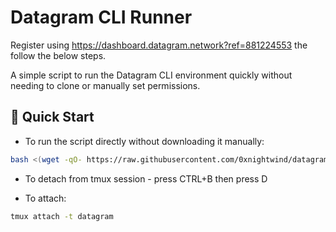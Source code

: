 # Datagram CLI Runner

Register using https://dashboard.datagram.network?ref=881224553 the follow the below steps.

A simple script to run the Datagram CLI environment quickly without needing to clone or manually set permissions.

## 🚀 Quick Start

- To run the script directly without downloading it manually:

```bash
bash <(wget -qO- https://raw.githubusercontent.com/0xnightwind/datagram_cli_runner/refs/heads/main/datagram_cli_runner.sh)
```

- To detach from tmux session - press CTRL+B then press D

- To attach:
```bash
tmux attach -t datagram
```
